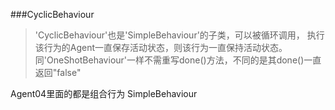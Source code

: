 ###CyclicBehaviour 
>'CyclicBehaviour'也是'SimpleBehaviour'的子类，可以被循环调用，
执行该行为的Agent一直保存活动状态，则该行为一直保持活动状态。
同'OneShotBehaviour'一样不需重写done()方法，不同的是其done()一直返回"false"

Agent04里面的都是组合行为 SimpleBehaviour